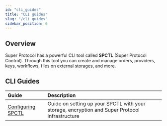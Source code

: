 ```yaml
---
id: "cli_guides"
title: "CLI guides"
slug: "/cli_guides"
sidebar_position: 6
---
```



## Overview

Super Protocol has a powerful CLI tool called **SPCTL** (Super Protocol Control). Through this tool you can create and manage orders, providers, keys, workflows, files on external storages, and more.

## CLI Guides

| **Guide**                                               | **Description**                     |
|:--------------------------------------------------------|:--------------------------------------------------------|
| [Configuring SPCTL](/developers/cli_guides/configuring)   | Guide on setting up your SPCTL with your storage, encryption and Super Protocol infrastructure |


